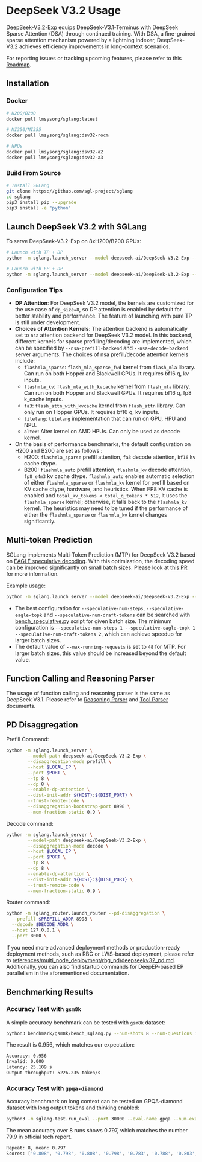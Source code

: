 # DeepSeek V3.2 Usage

[DeepSeek-V3.2-Exp](https://huggingface.co/deepseek-ai/DeepSeek-V3.2-Exp) equips DeepSeek-V3.1-Terminus with DeepSeek Sparse Attention (DSA) through continued training. With DSA, a fine-grained sparse attention mechanism powered by a lightning indexer, DeepSeek-V3.2 achieves efficiency improvements in long-context scenarios.

For reporting issues or tracking upcoming features, please refer to this [Roadmap](https://github.com/sgl-project/sglang/issues/11060).

## Installation

### Docker

```bash
# H200/B200
docker pull lmsysorg/sglang:latest

# MI350/MI355
docker pull lmsysorg/sglang:dsv32-rocm

# NPUs
docker pull lmsysorg/sglang:dsv32-a2
docker pull lmsysorg/sglang:dsv32-a3
```

### Build From Source

```bash
# Install SGLang
git clone https://github.com/sgl-project/sglang
cd sglang
pip3 install pip --upgrade
pip3 install -e "python"
```
## Launch DeepSeek V3.2 with SGLang

To serve DeepSeek-V3.2-Exp on 8xH200/B200 GPUs:

```bash
# Launch with TP + DP
python -m sglang.launch_server --model deepseek-ai/DeepSeek-V3.2-Exp --tp 8 --dp 8 --enable-dp-attention

# Launch with EP + DP
python -m sglang.launch_server --model deepseek-ai/DeepSeek-V3.2-Exp --tp 8 --ep 8 --dp 8 --enable-dp-attention
```

### Configuration Tips
- **DP Attention**: For DeepSeek V3.2 model, the kernels are customized for the use case of `dp_size=8`, so DP attention is enabled by default for better stability and performance. The feature of launching with pure TP is still under development.
- **Choices of Attention Kernels**: The attention backend is automatically set to `nsa` attention backend for DeepSeek V3.2 model. In this backend, different kernels for sparse prefilling/decoding are implemented, which can be specified by `--nsa-prefill-backend` and `--nsa-decode-backend` server arguments. The choices of nsa prefill/decode attention kernels include:
  - `flashmla_sparse`: `flash_mla_sparse_fwd` kernel from `flash_mla` library. Can run on both Hopper and Blackwell GPUs. It requires bf16 q, kv inputs.
  - `flashmla_kv`: `flash_mla_with_kvcache` kernel from `flash_mla` library. Can run on both Hopper and Blackwell GPUs. It requires bf16 q, fp8 k_cache inputs.
  - `fa3`: `flash_attn_with_kvcache` kernel from `flash_attn` library. Can only run on Hopper GPUs. It requires bf16 q, kv inputs.
  - `tilelang`: `tilelang` implementation that can run on GPU, HPU and NPU.
  - `alter`: Alter kernel on AMD HPUs. Can only be used as decode kernel.
- On the basis of performance benchmarks, the default configuration on H200 and B200 are set as follows :
  - H200: `flashmla_sparse` prefill attention, `fa3` decode attention, `bf16` kv cache dtype.
  - B200: `flashmla_auto` prefill attention, `flashmla_kv` decode attention, `fp8_e4m3` kv cache dtype. `flashmla_auto` enables automatic selection of either `flashmla_sparse` or `flashmla_kv` kernel for prefill based on KV cache dtype, hardware, and heuristics. When FP8 KV cache is enabled and `total_kv_tokens < total_q_tokens * 512`, it uses the `flashmla_sparse` kernel; otherwise, it falls back to the `flashmla_kv` kernel. The heuristics may need to be tuned if the performance of either the `flashmla_sparse` or `flashmla_kv` kernel changes significantly.

## Multi-token Prediction
SGLang implements Multi-Token Prediction (MTP) for DeepSeek V3.2 based on [EAGLE speculative decoding](https://docs.sglang.ai/advanced_features/speculative_decoding.html#EAGLE-Decoding). With this optimization, the decoding speed can be improved significantly on small batch sizes. Please look at [this PR](https://github.com/sgl-project/sglang/pull/11652) for more information.

Example usage:
```bash
python -m sglang.launch_server --model deepseek-ai/DeepSeek-V3.2-Exp --tp 8 --dp 8 --enable-dp-attention --speculative-algorithm EAGLE --speculative-num-steps 3 --speculative-eagle-topk 1 --speculative-num-draft-tokens 4
```
- The best configuration for `--speculative-num-steps`, `--speculative-eagle-topk` and `--speculative-num-draft-tokens` can be searched with [bench_speculative.py](https://github.com/sgl-project/sglang/blob/main/scripts/playground/bench_speculative.py) script for given batch size. The minimum configuration is `--speculative-num-steps 1 --speculative-eagle-topk 1 --speculative-num-draft-tokens 2`, which can achieve speedup for larger batch sizes.
- The default value of  `--max-running-requests` is set to `48` for MTP. For larger batch sizes, this value should be increased beyond the default value.


## Function Calling and Reasoning Parser
The usage of function calling and reasoning parser is the same as DeepSeek V3.1. Please refer to [Reasoning Parser](https://docs.sglang.ai/advanced_features/separate_reasoning.html) and [Tool Parser](https://docs.sglang.ai/advanced_features/tool_parser.html) documents.

## PD Disaggregation

Prefill Command:
```bash
python -m sglang.launch_server \
        --model-path deepseek-ai/DeepSeek-V3.2-Exp \
        --disaggregation-mode prefill \
        --host $LOCAL_IP \
        --port $PORT \
        --tp 8 \
        --dp 8 \
        --enable-dp-attention \
        --dist-init-addr ${HOST}:${DIST_PORT} \
        --trust-remote-code \
        --disaggregation-bootstrap-port 8998 \
        --mem-fraction-static 0.9 \
```

Decode command:
```bash
python -m sglang.launch_server \
        --model-path deepseek-ai/DeepSeek-V3.2-Exp \
        --disaggregation-mode decode \
        --host $LOCAL_IP \
        --port $PORT \
        --tp 8 \
        --dp 8 \
        --enable-dp-attention \
        --dist-init-addr ${HOST}:${DIST_PORT} \
        --trust-remote-code \
        --mem-fraction-static 0.9 \
```

Router command:
```bash
python -m sglang_router.launch_router --pd-disaggregation \
  --prefill $PREFILL_ADDR 8998 \
  --decode $DECODE_ADDR \
  --host 127.0.0.1 \
  --port 8000 \
```

If you need more advanced deployment methods or production-ready deployment methods, such as RBG or LWS-based deployment, please refer to [references/multi_node_deployment/rbg_pd/deepseekv32_pd.md](../references/multi_node_deployment/rbg_pd/deepseekv32_pd.md). Additionally, you can also find startup commands for DeepEP-based EP parallelism in the aforementioned documentation.


## Benchmarking Results

### Accuracy Test with `gsm8k`
A simple accuracy benchmark can be tested with `gsm8k` dataset:
```bash
python3 benchmark/gsm8k/bench_sglang.py --num-shots 8 --num-questions 1319 --parallel 1319
```

The result is 0.956, which matches our expectation:
```bash
Accuracy: 0.956
Invalid: 0.000
Latency: 25.109 s
Output throughput: 5226.235 token/s
```


### Accuracy Test with `gpqa-diamond`

Accuracy benchmark on long context can be tested on GPQA-diamond dataset with long output tokens and thinking enabled:
```bash
python3 -m sglang.test.run_eval --port 30000 --eval-name gpqa --num-examples 198 --max-tokens 120000 --repeat 8 --thinking-mode deepseek-v3
```

The mean accuracy over 8 runs shows 0.797, which matches the number 79.9 in official tech report.
```bash
Repeat: 8, mean: 0.797
Scores: ['0.808', '0.798', '0.808', '0.798', '0.783', '0.788', '0.803', '0.793']
```
